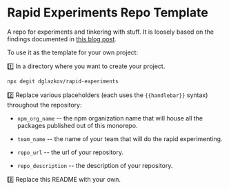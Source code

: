 # Rapid Experiments Repo Template

A repo for experiments and tinkering with stuff. It is loosely based on the findings documented in [this blog post](https://glazkov.com/2023/06/05/development-environment-for-rapid-experimentation/).

To use it as the template for your own project:

:one: In a directory where you want to create your project.

```bash
npx degit dglazkov/rapid-experiments
```

:two: Replace various placeholders (each uses the `{{handlebar}}` syntax) throughout the repository:

- `npm_org_name` -- the npm organization name that will house all the packages published out of this monorepo.

- `team_name` -- the name of your team that will do the rapid experimenting.

- `repo_url` -- the url of your repository.

- `repo_description` -- the description of your repository.

:three: Replace this README with your own.
